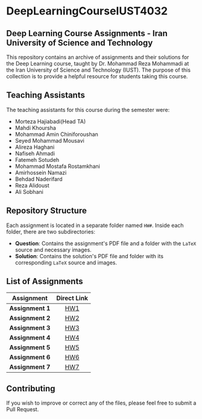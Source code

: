 # DeepLearningCourseIUST4032
## Deep Learning Course Assignments - Iran University of Science and Technology

This repository contains an archive of assignments and their solutions for the Deep Learning course, taught by Dr. Mohammad Reza Mohammadi at the Iran University of Science and Technology (IUST). The purpose of this collection is to provide a helpful resource for students taking this course.

## Teaching Assistants

The teaching assistants for this course during the semester were:
* Morteza Hajiabadi(Head TA)
* Mahdi Khoursha
* Mohammad Amin Chiniforoushan
* Seyed Mohammad Mousavi
* Alireza Haghani
* Nafiseh Ahmadi
* Fatemeh Sotudeh
* Mohammad Mostafa Rostamkhani
* Amirhossein Namazi
* Behdad Naderifard
* Reza Alidoust
* Ali Sobhani

## Repository Structure

Each assignment is located in a separate folder named `HW#`. Inside each folder, there are two subdirectories:

-   **Question**: Contains the assignment's PDF file and a folder with the `LaTeX` source and necessary images.
-   **Solution**: Contains the solution's PDF file and folder with its corresponding `LaTeX` source and images.

## List of Assignments

| Assignment | Direct Link |
| :---: | :---: |
| **Assignment 1** | [HW1](./HW1) |
| **Assignment 2** | [HW2](./HW2) |
| **Assignment 3** | [HW3](./HW3) |
| **Assignment 4** | [HW4](./HW4) |
| **Assignment 5** | [HW5](./HW5) |
| **Assignment 6** | [HW6](./HW6) |
| **Assignment 7** | [HW7](./HW7) |

## Contributing

If you wish to improve or correct any of the files, please feel free to submit a Pull Request.
